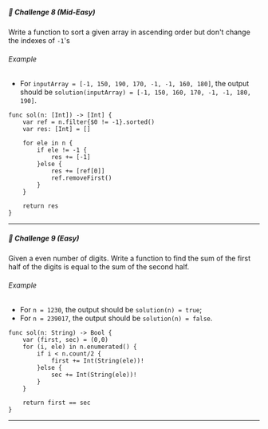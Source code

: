 ##### 🚀 Challenge 8 *(Mid-Easy)*
Write a function to sort a given array in ascending order but don't change the indexes of `-1`'s
###### Example
- For `inputArray = [-1, 150, 190, 170, -1, -1, 160, 180]`, the output should be
`solution(inputArray) = [-1, 150, 160, 170, -1, -1, 180, 190]`.

```
func sol(n: [Int]) -> [Int] {
    var ref = n.filter{$0 != -1}.sorted()
    var res: [Int] = []
    
    for ele in n {
        if ele != -1 {
            res += [-1]
        }else {
            res += [ref[0]]
            ref.removeFirst()
        }
    }
    
    return res
}
```
---

##### 🚀 Challenge 9 *(Easy)*
Given a even number of digits. Write a function to find the sum of the first half of the digits is equal to the sum of the second half.

###### Example
- For `n = 1230`, the output should be
`solution(n) = true`;
- For `n = 239017`, the output should be
`solution(n) = false`.

```
func sol(n: String) -> Bool {
    var (first, sec) = (0,0)
    for (i, ele) in n.enumerated() {
        if i < n.count/2 {
            first += Int(String(ele))!
        }else {
            sec += Int(String(ele))!
        }
    }
    
    return first == sec
}
```
---
